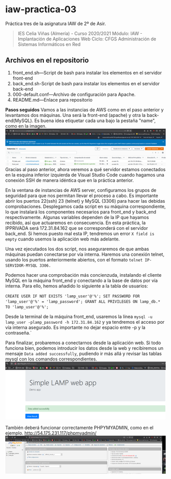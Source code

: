 # iaw-practica-03
Práctica tres de la asignatura IAW de 2º de Asir.

> IES Celia Viñas (Almería) - Curso 2020/2021
Módulo: IAW - Implantación de Aplicaciones Web
Ciclo: CFGS Administración de Sistemas Informáticos en Red

**Archivos en el repositorio**
------------
1. front_end.sh—Script de bash para instalar los elementos en el servidor front-end
2. back_end.sh-Script de bash para instalar los elementos en el servidor back-end
3. 000-default.conf—Archivo de configuración para Apache.
4. README.md—Enlace para repositorio

**Pasos seguidos**
Vamos a las instancias de AWS como en el paso anterior y levantamos dos máquinas. Una será la front-end (apache) y otra la back-end(MySQL). Es buena idea etiquetar cada una bajo la pestaña "name", como en la imagen.
![](/images/1.png)
Gracias al paso anterior, ahora veremos a qué servidor estamos conectados en la esquina inferior izquierda de Visual Studio Code cuando hagamos una conexión SSH de manera idéntica que en la práctica anterior.

En la ventana de instancias de AWS server, configuramos los grupos de seguridad para que nos permitan llevar el proceso a cabo. Es importante abrir los puertos 22(ssh) 23 (telnet) y MySQL (3306) para hacer las debidas comprobaciones. Desplegamos cada script en su máquina correspondiente, lo que instalará los componentes necesarios para front_end y back_end respectivamente. Algunas variables dependen de la IP que hayamos recibido, así que actuaremos en consecuencia. En esta práctica, la IPPRIVADA será 172.31.84.162 que se corresponderá con el servidor back_end. Si hemos puesto mal esta IP, tendremos un error `X field is empty` cuando usemos la aplicación web más adelante.

Una vez ejecutados los dos script, nos aseguraremos de que ambas máquinas puedan conectarse por vía interna. Haremos una conexión telnet, usando los puertos anteriormente abiertos, con el formato `telnet IP-SERVIDOR-MYSQL 3306.`

Podemos hacer una comprobación más concienzuda, instalando el cliente MySQL en la máquina front_end y conectando a la base de datos por vía interna. Para ello, hemos añadido lo siguiente a la tabla de usuarios:

`CREATE USER IF NOT EXISTS 'lamp_user'@'%';
SET PASSWORD FOR 'lamp_user'@'%' = 'lamp_password';
GRANT ALL PRIVILEGES ON lamp_db.* TO 'lamp_user'@'%';`

Desde la terminal de la máquina front_end, usaremos la línea `mysql -u lamp_user -plamp_password -h 172.31.84.162` y ya tendremos el acceso por vía interna asegurado. Es importante no dejar espacio entre -p y la contraseña.`

Para finalizar, probaremos a conectarnos desde la aplicación web. Si todo funciona bien, podemos introducir los datos desde la web y recibiremos un mensaje `Data added successfully`, pudiendo ir más allá y revisar las tablas mysql con los comandos correspondientes.
![](/images/2.png)

También deberá funcionar correctamente PHPYMYADMIN, como en el ejemplo. http://54.175.231.117/phpmyadmin/
![](/images/3.png)